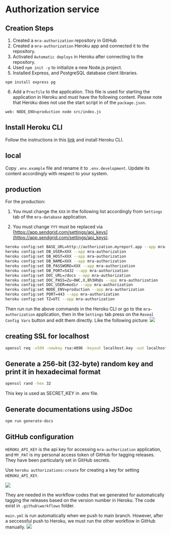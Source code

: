 # Authorization service

## Creation Steps
1. Created a `mra-authorization` repository in GitHub
2. Created a `mra-authorization` Heroku app and connected it to the repository.
3. Activated `Automatic deploys` in Heroku after connecting to the repository.
4. Used `npm init -y` to initialize a new Node.js project.
5. Installed Express, and PostgreSQL database client libraries.
```
npm install express pg
```
6. Add a `Procfile` to the application. This file is used for starting the application in Heroku and must have the following content.
Please note that Heroku does not use the start script in of the `package.json`.
```
web: NODE_ENV=production node src/index.js
``` 

## Install Heroku CLI
Follow the instructions in this [link](https://devcenter.heroku.com/articles/heroku-cli#verify-your-installation) and install Heroku CLI. 

## local
Copy `.env.example` file and rename it to `.env.development`.
Update its content accordingly with respect to your system. 

## production

For the production: 
1. You must change the `XXX` in the following list accordingly from `Settings` tab of the `mra-database` application. 

2. You must change `YYY` must be replaced via [https://app.sendgrid.com/settings/api_keys](https://app.sendgrid.com/settings/api_keys).

```bash
heroku config:set BASE_URL=http://authorization.myreport.app --app mra-authorization
heroku config:set DB_USER=XXX --app mra-authorization
heroku config:set DB_HOST=XXX --app mra-authorization
heroku config:set DB_NAME=XXX --app mra-authorization
heroku config:set DB_PASSWORD=XXX --app mra-authorization
heroku config:set DB_PORT=5432 --app mra-authorization
heroku config:set DOC_URL=/docs --app mra-authorization
heroku config:set DOC_PASS=Zu~0WC,X,8h3Hh@s --app mra-authorization
heroku config:set DOC_USER=modir --app mra-authorization
heroku config:set NODE_ENV=production --app mra-authorization
heroku config:set PORT=443 --app mra-authorization
heroku config:set TZ=UTC --app mra-authorization
```

Then run run the above commands in the Heroku CLI or go to the `mra-authorization` application, then in the `Settings` tab press on the `Reveal Config Vars` button and edit them directly. Like the following picture:
![](./images/figure3.png)


## creating SSL for localhost

```bash
openssl req -x509 -newkey rsa:4096 -keyout localhost.key -out localhost.crt -days 365 -nodes -subj "/CN=localhost"
```

## Generate a 256-bit (32-byte) random key and print it in hexadecimal format
```bash 
openssl rand -hex 32
```
This key is used as SECRET_KEY in .env file. 

## Generate documentations using JSDoc
```bash
npm run generate-docs
```

## GitHub configuration
`HEROKU_API_KEY` is the api key for accessing `mra-authorization` application, and `MY_PAT` is my personal access token of GitHub for tagging releases. They have been particularly set in GitHub secrets.

Use `heroku authorizations:create` for creating a key for setting `HEROKU_API_KEY`.

![](./images/figure4.png)

They are needed in the workflow codes that we generated for automatically tagging the releases based on the version number in Heroku. The code exist in `.github\workflows` folder. 

`main.yml` is run automatically when we push to main branch. However, after a seccessful push to Heroku, we must run the other workflow in GitHub manually. 
![](./images/figure5.png)